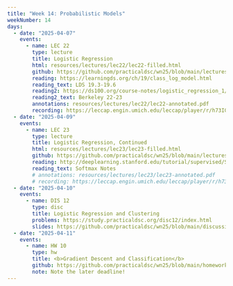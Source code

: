 ```yaml
---
title: "Week 14: Probabilistic Models"
weekNumber: 14
days:
  - date: "2025-04-07"
    events:
      - name: LEC 22
        type: lecture
        title: Logistic Regression
        html: resources/lectures/lec22/lec22-filled.html
        github: https://github.com/practicaldsc/wn25/blob/main/lectures/lec22/
        reading: https://learningds.org/ch/19/class_log_model.html
        reading_text: LDS 19.3-19.6
        reading2: https://ds100.org/course-notes/logistic_regression_1/logistic_reg_1.html
        reading2_text: Berkeley 22-23
        annotations: resources/lectures/lec22/lec22-annotated.pdf
        recording: https://leccap.engin.umich.edu/leccap/player/r/h73IGk
  - date: "2025-04-09"
    events:
      - name: LEC 23
        type: lecture
        title: Logistic Regression, Continued
        html: resources/lectures/lec23/lec23-filled.html
        github: https://github.com/practicaldsc/wn25/blob/main/lectures/lec23/
        reading: http://deeplearning.stanford.edu/tutorial/supervised/SoftmaxRegression/
        reading_text: Softmax Notes
        # annotations: resources/lectures/lec23/lec23-annotated.pdf
        # recording: https://leccap.engin.umich.edu/leccap/player/r/h73IGk
  - date: "2025-04-10"
    events:
      - name: DIS 12
        type: disc
        title: Logistic Regression and Clustering
        problems: https://study.practicaldsc.org/disc12/index.html
        slides: https://github.com/practicaldsc/wn25/blob/main/discussions/disc12/disc12.ipynb
  - date: "2025-04-11"
    events:
      - name: HW 10
        type: hw
        title: <b>Gradient Descent and Classification</b>
        github: https://github.com/practicaldsc/wn25/blob/main/homeworks/hw10/hw10.ipynb
        note: Note the later deadline!
---
```

